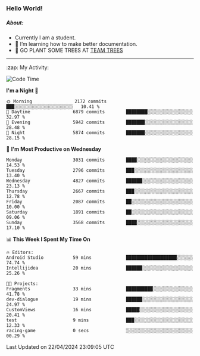 ### Hello World!

##### About:
- Currently I am a student.
- 🌱 I’m learning how to make better documentation.
- 🌱 GO PLANT SOME TREES AT [TEAM TREES](https://teamtrees.org/)

---
  <summary>:zap: My Activity:</summary>
  
<!--START_SECTION:waka-->
![Code Time](http://img.shields.io/badge/Code%20Time-1%2C317%20hrs%2031%20mins-blue)

**I'm a Night 🦉** 

```text
🌞 Morning                2172 commits        ███░░░░░░░░░░░░░░░░░░░░░░   10.41 % 
🌆 Daytime                6879 commits        ████████░░░░░░░░░░░░░░░░░   32.97 % 
🌃 Evening                5942 commits        ███████░░░░░░░░░░░░░░░░░░   28.48 % 
🌙 Night                  5874 commits        ███████░░░░░░░░░░░░░░░░░░   28.15 % 
```
📅 **I'm Most Productive on Wednesday** 

```text
Monday                   3031 commits        ████░░░░░░░░░░░░░░░░░░░░░   14.53 % 
Tuesday                  2796 commits        ███░░░░░░░░░░░░░░░░░░░░░░   13.40 % 
Wednesday                4827 commits        ██████░░░░░░░░░░░░░░░░░░░   23.13 % 
Thursday                 2667 commits        ███░░░░░░░░░░░░░░░░░░░░░░   12.78 % 
Friday                   2087 commits        ██░░░░░░░░░░░░░░░░░░░░░░░   10.00 % 
Saturday                 1891 commits        ██░░░░░░░░░░░░░░░░░░░░░░░   09.06 % 
Sunday                   3568 commits        ████░░░░░░░░░░░░░░░░░░░░░   17.10 % 
```


📊 **This Week I Spent My Time On** 

```text
🔥 Editors: 
Android Studio           59 mins             ███████████████████░░░░░░   74.74 % 
Intellijidea             20 mins             ██████░░░░░░░░░░░░░░░░░░░   25.26 % 

🐱‍💻 Projects: 
Fragments                33 mins             ██████████░░░░░░░░░░░░░░░   41.78 % 
dev-dialogue             19 mins             ██████░░░░░░░░░░░░░░░░░░░   24.97 % 
CustomViews              16 mins             █████░░░░░░░░░░░░░░░░░░░░   20.41 % 
test                     9 mins              ███░░░░░░░░░░░░░░░░░░░░░░   12.33 % 
racing-game              0 secs              ░░░░░░░░░░░░░░░░░░░░░░░░░   00.29 % 
```


 Last Updated on 22/04/2024 23:09:05 UTC
<!--END_SECTION:waka-->
